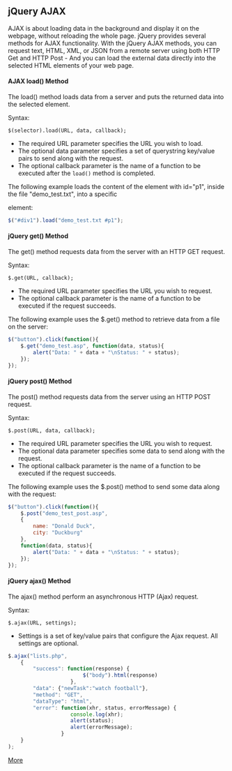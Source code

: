 ## jQuery AJAX
AJAX is about loading data in the background and display it on the webpage, without reloading the whole page. jQuery provides several methods for AJAX functionality. With the jQuery AJAX methods, you can request text, HTML, XML, or JSON from a remote server using both HTTP Get and HTTP Post - And you can load the external data directly into the selected HTML elements of your web page.

#### AJAX load() Method
The load() method loads data from a server and puts the returned data into the selected element.

Syntax:
```
$(selector).load(URL, data, callback);
```
* The required URL parameter specifies the URL you wish to load.
* The optional data parameter specifies a set of querystring key/value pairs to send along with the request.
* The optional callback parameter is the name of a function to be executed after the `load()` method is completed.

The following example loads the content of the element with id="p1", inside the file "demo_test.txt", into a specific <div> element:
```javascript
$("#div1").load("demo_test.txt #p1");
```

#### jQuery get() Method
The get() method requests data from the server with an HTTP GET request.

Syntax:
```
$.get(URL, callback);
```
* The required URL parameter specifies the URL you wish to request.
* The optional callback parameter is the name of a function to be executed if the request succeeds.

The following example uses the $.get() method to retrieve data from a file on the server:
```javascript
$("button").click(function(){
    $.get("demo_test.asp", function(data, status){
        alert("Data: " + data + "\nStatus: " + status);
    });
});
```

#### jQuery post() Method
The post() method requests data from the server using an HTTP POST request.

Syntax:
```
$.post(URL, data, callback);
```
* The required URL parameter specifies the URL you wish to request.
* The optional data parameter specifies some data to send along with the request.
* The optional callback parameter is the name of a function to be executed if the request succeeds.

The following example uses the $.post() method to send some data along with the request:
```javascript
$("button").click(function(){
    $.post("demo_test_post.asp",
    {
        name: "Donald Duck",
        city: "Duckburg"
    },
    function(data, status){
        alert("Data: " + data + "\nStatus: " + status);
    });
});
```

#### jQuery ajax() Method
The ajax() method perform an asynchronous HTTP (Ajax) request.

Syntax:
```
$.ajax(URL, settings);
```
* Settings is a set of key/value pairs that configure the Ajax request. All settings are optional.

```javascript
$.ajax("lists.php", 
	{
		"success": function(response) {
					    $("body").html(response)
					},
		"data": {"newTask":"watch football"},
		"method": "GET",
		"dataType": "html",
		"error": function(xhr, status, errorMessage) {
			        console.log(xhr);
		        	alert(status);
					alert(errorMessage);
				 }
	}
);
```
[More](http://api.jquery.com/jquery.ajax/)
